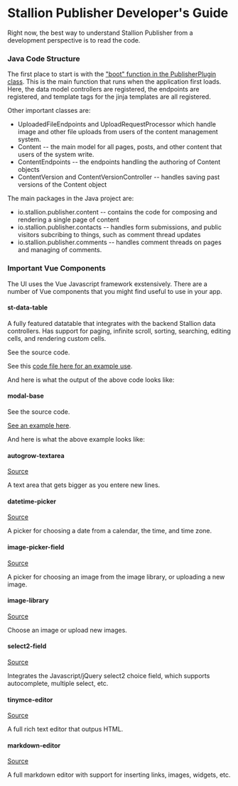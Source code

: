 # Stallion Publisher Developer's Guide

Right now, the best way to understand Stallion Publisher from a development perspective is to read the code.

### Java Code Structure

The first place to start is with the ["boot" function in the PublisherPlugin class](https://github.com/StallionCMS/stallion-publisher/blob/master/src/main/java/io/stallion/publisher/PublisherPlugin.java#L92). This is the main function that runs when the application first loads. Here, the data model controllers are registered, the endpoints are registered, and template tags for the jinja templates are all registered.

Other important classes are:

* UploadedFileEndpoints and UploadRequestProcessor which handle image and other file uploads from users of the content management system.
* Content -- the main model for all pages, posts, and other content that users of the system write.
* ContentEndpoints -- the endpoints handling the authoring of Content objects
* ContentVersion and ContentVersionController -- handles saving past versions of the Content object

The main packages in the Java project are:

* io.stallion.publisher.content -- contains the code for composing and rendering a single page of content
* io.stallion.publisher.contacts -- handles form submissions, and public visitors subcribing to things, such as comment thread updates
* io.stallion.publisher.comments -- handles comment threads on pages and managing of comments.


### Important Vue Components

The UI uses the Vue Javascript framework exstensively. There are a number of Vue components that you might find useful to use in your app.

#### st-data-table

A fully featured datatable that integrates with the backend Stallion data controllers. Has support for paging, infinite scroll, sorting, searching, editing cells, and rendering custom cells.

See the source code.

See this [code file here for an example use](https://github.com/StallionCMS/stallion-publisher/blob/master/src/main/resources/assets/app-screens/tomes-table.vue).

And here is what the output of the above code looks like:



#### modal-base

See the source code.

[See an example here](https://github.com/StallionCMS/stallion-publisher/blob/master/src/main/resources/assets/text-editor/insert-link-modal.vue).

And here is what the above example looks like:

#### autogrow-textarea

[Source](https://github.com/StallionCMS/stallion-publisher/blob/master/src/main/resources/assets/form-components/autogrow-textarea.vue)

A text area that gets bigger as you entere new lines.

#### datetime-picker

[Source](https://github.com/StallionCMS/stallion-publisher/blob/master/src/main/resources/assets/form-components/datetime-picker.vue)

A picker for choosing a date from a calendar, the time, and time zone.

#### image-picker-field

[Source](https://github.com/StallionCMS/stallion-publisher/blob/master/src/main/resources/assets/form-components/image-picker-field.vue)

A picker for choosing an image from the image library, or uploading a new image.

#### image-library

[Source](https://github.com/StallionCMS/stallion-publisher/blob/master/src/main/resources/assets/form-components/image-library.vue)

Choose an image or upload new images.

#### select2-field

[Source](https://github.com/StallionCMS/stallion-publisher/blob/master/src/main/resources/assets/form-components/select2-field.vue)

Integrates the Javascript/jQuery select2 choice field, which supports autocomplete, multiple select, etc.

#### tinymce-editor

[Source](https://github.com/StallionCMS/stallion-publisher/blob/master/src/main/resources/assets/text-editor/tinymce-editor.vue)

A full rich text editor that outpus HTML.

#### markdown-editor

[Source](https://github.com/StallionCMS/stallion-publisher/blob/master/src/main/resources/assets/text-editor/markdown-editor.vue)

A full markdown editor with support for inserting links, images, widgets, etc.







